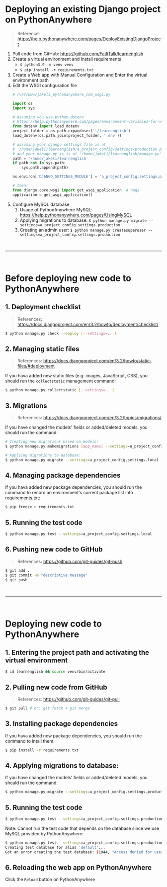 # Deploying an existing Django project on PythonAnywhere

> Reference:
> https://help.pythonanywhere.com/pages/DeployExistingDjangoProject

1. Pull code from GitHub: https://github.com/FatliTalk/learnenglish
2. Create a virtual environment and Install requirements
    - `$ python3.9 -m venv venv`
    - `$ pip install -r requirements.txt`
3. Create a Web app with Manual Configuration and Enter the virtual environment path
4. Edit the WSGI configuration file
    ```python
    # /var/www/jakeli_pythonanywhere_com_wsgi.py

    import os
    import sys

    # Assuming you use python-dotenv
    # https://help.pythonanywhere.com/pages/environment-variables-for-web-apps/
    from dotenv import load_dotenv
    project_folder = os.path.expanduser('~/learnenglish')
    load_dotenv(os.path.join(project_folder, '.env'))

    # assuming your django settings file is at
    # '/home/jakeli/learnenglish/a_project_config/settings/production.py'
    # and your manage.py is is at '/home/jakeli/learnenglish/manage.py'
    path = '/home/jakeli/learnenglish'
    if path not in sys.path:
        sys.path.append(path)

    os.environ['DJANGO_SETTINGS_MODULE'] = 'a_project_config.settings.production'

    # then:
    from django.core.wsgi import get_wsgi_application  # noqa
    application = get_wsgi_application()
    ```
5. Configure MySQL database
    1. Usage of PythonAnywhere MySQL: https://help.pythonanywhere.com/pages/UsingMySQL
    2. Applying migrations to database:
        `$ python manage.py migrate --settings=a_project_config.settings.production`
    3. Creating an admin user:
        `$ python manage.py createsuperuser --settings=a_project_config.settings.production`

<br>

---

<br>

# Before deploying new code to PythonAnywhere

## 1. Deployment checklist
> References:
> https://docs.djangoproject.com/en/3.2/howto/deployment/checklist/

```bash
$ python manage.py check --deploy [--settings=...]
```

## 2. Managing static files
> References:
> https://docs.djangoproject.com/en/3.2/howto/static-files/#deployment

If you hava added new static files (e.g. images, JavaScript, CSS),
you should run the `collectstatic` management command:

```bash
$ python manage.py collectstatic [--settings=...]
```

## 3. Migrations
> References:
> https://docs.djangoproject.com/en/3.2/topics/migrations/

If you have changed the models' fields or added/deleted models,
you should run the command:

```bash
# Creating new migrations based on models:
$ python manage.py makemigrations [app_name] --settings=a_project_config.settings.local

# Applying migrations to database:
$ python manage.py migrate --settings=a_project_config.settings.local
```

## 4. Managing package dependencies

If you hava added new package dependencies, you should run the command
to record an environment's current package list into requirements.txt:

```bash
$ pip freeze > requirements.txt
```

## 5. Running the test code
```bash
$ python manage.py test --settings=a_project_config.settings.local
```

## 6. Pushing new code to GitHub
> References:
> https://github.com/git-guides/git-push

```bash
$ git add .
$ git commit -m "descriptive message"
$ git push
```

<br>

---

<br>

# Deploying new code to PythonAnywhere

## 1. Entering the project path and activating the virtual environment
```bash
$ cd learnenglish && source venv/bin/activate
```

## 2. Pulling new code from GitHub
> References:
> https://github.com/git-guides/git-pull

```bash
$ git pull # or: git fetch + git merge
```

## 3. Installing package dependencies

If you hava added new package dependencies,
you should run the command to intall them:

```bash
$ pip install -r requirements.txt
```

## 4. Applying migrations to database:

If you have changed the models' fields or added/deleted models,
you should run the command:

```bash
$ python manage.py migrate --settings=a_project_config.settings.production
```

## 5. Running the test code
```bash
$ python manage.py test --settings=a_project_config.settings.production
```

Note: Cannot run the test code that depends on the database
since we use MySQL provided by PythonAnywhere:

```bash
$ python manage.py test --settings=a_project_config.settings.production
Creating test database for alias 'default'...
Got an error creating the test database: (1044, "Access denied for user 'jakeli'@'%' to database 'test_jakeli$learnenglish'")
```

## 6. Reloading the web app on PythonAnywhere
Click the `Reload` button on PythonAnywhere
